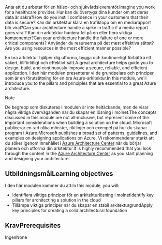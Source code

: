 <span data-ttu-id="69a03-101">Anta att du arbetar för en hälso- och sjukvårdsleverantör.</span><span class="sxs-lookup"><span data-stu-id="69a03-101">Imagine you work for a healthcare provider.</span></span> <span data-ttu-id="69a03-102">Hur kan du övertyga dina kunder om att deras data är säkra?</span><span class="sxs-lookup"><span data-stu-id="69a03-102">How do you instill confidence in your customers that their data is secure?</span></span> <span data-ttu-id="69a03-103">Kan din arkitektur klara en trafiktopp om en mediarapport blir viral?</span><span class="sxs-lookup"><span data-stu-id="69a03-103">Can your architecture handle a spike in traffic if a media report goes viral?</span></span> <span data-ttu-id="69a03-104">Kan din arkitektur hantera fel på en eller flera viktiga komponenter?</span><span class="sxs-lookup"><span data-stu-id="69a03-104">Can your architecture handle the failure of one or more critical components?</span></span> <span data-ttu-id="69a03-105">Använder du resurserna på det mest effektiva sättet?</span><span class="sxs-lookup"><span data-stu-id="69a03-105">Are you using resources in the most efficient manner possible?</span></span>

<span data-ttu-id="69a03-106">En bra arkitektur hjälper dig utforma, bygga och kontinuerligt förbättra ett säkert, tillförlitligt och effektivt sätt.</span><span class="sxs-lookup"><span data-stu-id="69a03-106">A great architecture helps guide you to design, build, and continuously improve a secure, reliable, and efficient application.</span></span> <span data-ttu-id="69a03-107">I den här modulen presenterar vi de grundpelare och principer som är en förutsättning för en bra Azure-arkitektur.</span><span class="sxs-lookup"><span data-stu-id="69a03-107">In this module, we'll introduce you to the pillars and principles that are essential to a great Azure architecture.</span></span>

> [!NOTE]
> <span data-ttu-id="69a03-108">De begrepp som diskuteras i modulen är inte heltäckande, men de visar några viktiga överväganden när du skapar en lösning i molnet.</span><span class="sxs-lookup"><span data-stu-id="69a03-108">The concepts discussed in this module are not all-inclusive, but represent some of the important considerations when building a solution on the cloud.</span></span> <span data-ttu-id="69a03-109">Microsoft publicerar en rad olika mönster, riktlinjer och exempel på hur du skapar program i Azure.</span><span class="sxs-lookup"><span data-stu-id="69a03-109">Microsoft publishes a broad set of patterns, guidelines, and examples on designing applications on Azure.</span></span> <span data-ttu-id="69a03-110">Vi rekommenderar starkt att du söker igenom innehållet i [Azure Architecture Center](https://docs.microsoft.com/azure/architecture/) när du börjar planera och utforma din arkitektur.</span><span class="sxs-lookup"><span data-stu-id="69a03-110">It is highly recommended that you look through the content in the [Azure Architecture Center](https://docs.microsoft.com/azure/architecture/) as you start planning and designing your architecture.</span></span>

## <a name="learning-objectives"></a><span data-ttu-id="69a03-111">Utbildningsmål</span><span class="sxs-lookup"><span data-stu-id="69a03-111">Learning objectives</span></span>

<span data-ttu-id="69a03-112">I den här modulen kommer du att:</span><span class="sxs-lookup"><span data-stu-id="69a03-112">In this module, you will:</span></span>

- <span data-ttu-id="69a03-113">Identifiera viktiga principer för en arkitekturlösning i molnet</span><span class="sxs-lookup"><span data-stu-id="69a03-113">Identify key pillars for architecting a solution in the cloud</span></span>
- <span data-ttu-id="69a03-114">Tillämpa viktiga principer när du skapar en stabil arkitekturgrund</span><span class="sxs-lookup"><span data-stu-id="69a03-114">Apply key principles for creating a solid architectural foundation</span></span>

## <a name="prerequisites"></a><span data-ttu-id="69a03-115">Krav</span><span class="sxs-lookup"><span data-stu-id="69a03-115">Prerequisites</span></span>  

<span data-ttu-id="69a03-116">Ingen</span><span class="sxs-lookup"><span data-stu-id="69a03-116">None</span></span>